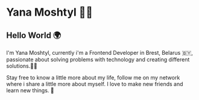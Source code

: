 # Yana Moshtyl 👩‍💻

## Hello World 🌍

I'm Yana Moshtyl, currently i'm a Frontend Developer in Brest, Belarus 🇧🇾, passionate about solving problems with technology and creating different solutions.💃🏼

Stay free to know a little more about my life, follow me on my network where i share a little more about myself. I love to make new friends and learn new things. 🚀


<!---
yanaM17/yanaM17 is a ✨ special ✨ repository because its `README.md` (this file) appears on your GitHub profile.
You can click the Preview link to take a look at your changes.
--->
